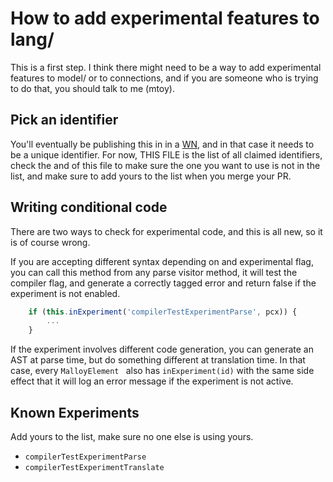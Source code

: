 # How to add experimental features to lang/

This is a first step. I think there might need to be a way to add experimental features to model/ or to connections, and if you are someone who is trying to do that, you should talk to me (mtoy).

## Pick an identifier

You'll eventually be publishing this in in a [WN](https://github.com/malloydata/whatsnext), and in that case it needs to be a unique identifier. For now, THIS FILE is the list of all claimed identifiers, check the and of this file to make sure the one you want to use is not in the list, and make sure to add yours to the list when you merge your PR.

## Writing conditional code

There are two ways to check for experimental code, and this is all new, so it is of course wrong.

If you are accepting different syntax depending on and experimental flag, you can call this method from any parse visitor method, it will test the compiler flag, and generate a correctly tagged error and return false if the experiment is not enabled.

```TypeScript
    if (this.inExperiment('compilerTestExperimentParse', pcx)) {
        ...
    }
```

If the experiment involves different code generation, you can generate an AST at parse time, but do something different at translation time. In that case, every `MalloyElement ` also has `inExperiment(id)` with the same side effect that it will log an error message if the experiment is not active.

## Known Experiments

Add yours to the list, make sure no one else is using yours.

* `compilerTestExperimentParse`
* `compilerTestExperimentTranslate`
